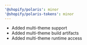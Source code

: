 ```yaml
---
'@shopify/polaris': minor
'@shopify/polaris-tokens': minor
---
```


- Added multi-theme support
- Added multi-theme build artifacts
- Added multi-theme runtime access
